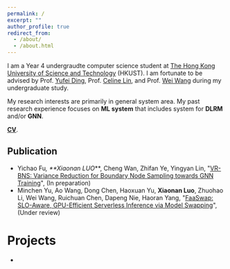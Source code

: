 ```yaml
---
permalink: /
excerpt: ""
author_profile: true
redirect_from: 
  - /about/
  - /about.html
---
```


I am a Year 4 undergraudte computer science student at [The Hong Kong University of Science and Technology](http://www.ust.hk) (HKUST). I am fortunate to be advised by Prof. [Yufei Ding](https://picassolab.squarespace.com/yufei), Prof. [Celine Lin](https://eiclab.scs.gatech.edu/pages/team.html), and Prof. [Wei Wang](http://www.cse.ust.hk/~weiwa/) during my undergraduate study.

My research interests are primarily in general system area. My past research experience focuses on **ML system** that includes system for **DLRM** and/or **GNN**.

[**CV**](./files/LUO_Xiaonan_CV.pdf).

## Publication

- Yichao Fu<sup>*</sup>, **Xiaonan LUO<sup>*</sup>**, Cheng Wan, Zhifan Ye, Yingyan Lin, "[VR-BNS: Variance Reduction for Boundary Node Sampling towards GNN Training](./files/FaaSwap.pdf)", (In preparation)
- Minchen Yu, Ao Wang, Dong Chen, Haoxuan Yu, **Xiaonan Luo**, Zhuohao Li, Wei Wang, Ruichuan Chen, Dapeng Nie, Haoran Yang, "[FaaSwap: SLO-Aware, GPU-Efficient Serverless Inference via Model Swapping](./files/FaaSwap.pdf)", (Under review)

Projects
======
- 
